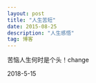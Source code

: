 ```yaml
---
layout: post
title: "人生苦短"
date: 2015-08-25 
description: "人生感悟"
tag: 博客 
---   
```


苦恼人生何时是个头！change

2018-5-15
